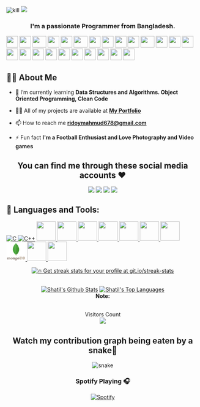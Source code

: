 
![kill](https://media-exp2.licdn.com/dms/image/C5616AQEKLhEvD2Wh9w/profile-displaybackgroundimage-shrink_350_1400/0/1654189081767?e=1663804800&v=beta&t=vq3VnWCS0e_ZjfXyvxfVQdC4h18rZbxfZOuh2nl-inY)
<img src="https://i.ibb.co/SXXjpL4/header.png">

<h3 align="center">I'm a passionate Programmer from Bangladesh.</h3>
<div>
    <img src="https://cultofthepartyparrot.com/parrots/hd/githubparrot.gif" width="30" height="30"/>
    <img src="https://cultofthepartyparrot.com/flags/hd/indiaparrot.gif" width="30" height="30"/>
    <img src="https://cultofthepartyparrot.com/parrots/asyncparrot.gif" width="36" height="30"/>
    <img src="https://cultofthepartyparrot.com/parrots/hd/githubparrot.gif" width="30" height="30"/>
    <img src="https://cultofthepartyparrot.com/flags/hd/indiaparrot.gif" width="30" height="30"/>
    <img src="https://cultofthepartyparrot.com/parrots/asyncparrot.gif" width="36" height="30"/>
    <img src="https://cultofthepartyparrot.com/parrots/hd/opensourceparrot.gif" width="30" height="30"/>
    <img src="https://cultofthepartyparrot.com/parrots/hd/dealwithitnowparrot.gif" width="30" height="30"/>
    <img src="https://cultofthepartyparrot.com/parrots/hd/githubparrot.gif" width="30" height="30"/>
    <img src="https://cultofthepartyparrot.com/flags/hd/indiaparrot.gif" width="30" height="30"/>
    <img src="https://cultofthepartyparrot.com/parrots/asyncparrot.gif" width="36" height="30"/>
    <img src="https://cultofthepartyparrot.com/parrots/hd/laptop_parrot.gif" width="30" height="30"/>
    <img src="https://cultofthepartyparrot.com/parrots/hd/spinningparrot.gif" width="30" height="30"/>
    <img src="https://cultofthepartyparrot.com/parrots/hd/levitationparrot.gif" width="30" height="30"/>
    <img src="https://cultofthepartyparrot.com/parrots/hd/meldparrot.gif" width="30" height="30"/>
    <img src="https://cultofthepartyparrot.com/parrots/slomoparrot.gif" width="30" height="30"/>
    <img src="https://cultofthepartyparrot.com/parrots/hd/moonwalkingparrot.gif" width="30" height="30"/>
    <img src="https://cultofthepartyparrot.com/parrots/hd/stableparrot.gif" width="30" height="30"/>
    <img src="https://cultofthepartyparrot.com/parrots/hd/scienceparrot.gif" width="30" height="30"/>
    <img src="https://cultofthepartyparrot.com/parrots/hd/pirateparrot.gif" width="30" height="30"/>
    <img src="https://cultofthepartyparrot.com/parrots/hd/footballparrot.gif" width="30" height="30"/>
    <img src="https://cultofthepartyparrot.com/parrots/hd/illuminatiparrot.gif" width="30" height="30"/>
    <img src="https://cultofthepartyparrot.com/parrots/hd/hypnoparrotdark.gif" width="30" height="30"/>
    <img src="https://cultofthepartyparrot.com/parrots/hd/mustacheparrot.gif" width="30" height="30"/>
</div>


## 🙋‍♂️ About Me


- 🌱 I’m currently learning **Data Structures and Algorithms. Object Oriented Programming, Clean Code**

<!-- - 👯 I’m looking to collaborate on **OpenSource Projects** -->

- 👨‍💻 All of my projects are available at **[My Portfolio](https://ridoy-mahmud.github.io/JsPortfolio/)**

- 📫 How to reach me **ridoymahmud678@gmail.com**

- ⚡ Fun fact **I'm a Football Enthusiast and Love Photography and  Video games**

<div align="center">

 ## You can find me through these social media accounts ❤️ 

[<img src="https://img.shields.io/badge/linkedin-%230077B5.svg?&style=for-the-badge&logo=linkedin&logoColor=white">](https://www.linkedin.com/in/ridoymahmud/)
[<img src="https://img.shields.io/badge/instagram-%23E4405F.svg?&style=for-the-badge&logo=instagram&logoColor=white">](https://www.instagram.com/ridoy._.mahmud/)
[<img src="https://img.shields.io/badge/facebook-%231877F2.svg?&style=for-the-badge&logo=facebook&logoColor=white">](https://www.facebook.com/mahamudulhasan.ridoy.7/)
[<img src="https://img.shields.io/badge/Portfolio-%23000000.svg?&style=for-the-badge">](https://ridoy-mahmud.github.io/JsPortfolio/)


</div>

## 🚀 Languages and Tools:

<p align="left"> 
<a href="https://devdocs.io/c/" target="_blank"> <img src="https://img.icons8.com/dusk/2x/c.png" alt="C" width="50" height="50"/> <a href="https://devdocs.io/cpp/" target="_blank"> <img src="https://img.icons8.com/officel/2x/c-plus-plus.png" alt="C++" width="50" height="50"/></a>
    <a href="https://developer.mozilla.org/en-US/docs/Web/JavaScript" target="_blank"> <img  width="50" height="50" src="https://img.icons8.com/color/48/000000/javascript.png"/> </a> 
    <a href="https://reactjs.org/" target="_blank"> <img  width="50" height="50" src="https://img.icons8.com/color/48/000000/react-native.png"/> </a>
    <a href="https://www.w3.org/html/" target="_blank"> <img  width="50" height="50" src="https://img.icons8.com/color/48/000000/html-5.png"/> </a> 
    <a href="https://www.w3schools.com/css/" target="_blank"> <img  width="50" height="50" src="https://img.icons8.com/color/48/000000/css3.png"/> </a> 
    <a href="https://getbootstrap.com" target="_blank"> <img  width="50" height="50" src="https://img.icons8.com/color/48/000000/bootstrap.png"/> </a> 
    <a href="https://www.python.org" target="_blank"> <img  width="50" height="50" src="https://img.icons8.com/color/48/000000/python.png"/> </a> 
    <a style="padding-right:8px;" href="https://nodejs.org" target="_blank"> <img  width="50" height="50" src="https://img.icons8.com/color/48/000000/nodejs.png"/> </a> 
    <a href="https://www.mongodb.com/" target="_blank"> <img  src="https://raw.githubusercontent.com/devicons/devicon/master/icons/mongodb/mongodb-original-wordmark.svg" alt="mongodb" width="50" height="48"/> </a> 
    <a href="https://firebase.google.com/" target="_blank"> <img  width="50" height="50" src="https://img.icons8.com/color/48/000000/firebase.png"/> </a>   
    <a href="https://git-scm.com/" target="_blank"> <img  width="50" height="50" src="https://img.icons8.com/color/48/000000/git.png"/> </a> 
</p>

<div align="center">

<p align="center">
    <a href="https://github.com/ridoy-mahmud/github-readme-streak-stats">
        <img title="🔥 Get streak stats for your profile at git.io/streak-stats" src="https://github-readme-streak-stats.herokuapp.com/?user=ridoy-mahmud&theme=black-ice&hide_border=true&stroke=0000&background=060A0CD0"/>
    </a>
</p>

<!-- ## 📊 My Github Stats --> 

<div align="center">



  <br/>
    <a href="https://github.com/ridoy-mahmud/github-readme-stats"><img alt="Shatil's Github Stats" src="https://github-readme-stats.vercel.app/api?username=ridoy-mahmud&show_icons=true&count_private=true&theme=react&hide_border=true&bg_color=0D1117" /></a>
  <a href="https://github.com/ridoy-mahmud/github-readme-stats"><img alt="Shatil's Top Languages" src="https://github-readme-stats.vercel.app/api/top-langs/?username=ridoy-mahmud&langs_count=8&count_private=true&layout=compact&theme=react&hide_border=true&bg_color=0D1117" /></a>
  <br/>
  <b>Note:</b> 
 <div align="center">


<!-- 
<div align="center">
     
![𝚐𝚒𝚝𝚑𝚞𝚋 𝚐𝚛𝚊𝚙𝚑](https://activity-graph.herokuapp.com/graph?username=ridoy-mahmud&theme=react-dark&hide_border=true&area=true)
</div> -->

<br/>
<p align="center"> 
  Visitors Count<br>
  <img src="https://profile-counter.glitch.me/pratik-kale20/count.svg" />
</p> 
     
 ## Watch my contribution graph being eaten by a snake🐍

<p align="center">
  <img src="https://github.com/sourabmaity/sourabmaity/blob/output/github-contribution-grid-snake.svg" alt="snake"></center>
</p>  
    
    

 ### Spotify Playing 🎧

[![Spotify](https://novatorem.bgstatic.vercel.app/api/spotify)](https://open.spotify.com/track/6RUKPb4LETWmmr3iAEQktW?si=c3ae75b279aa42a1)  
    
